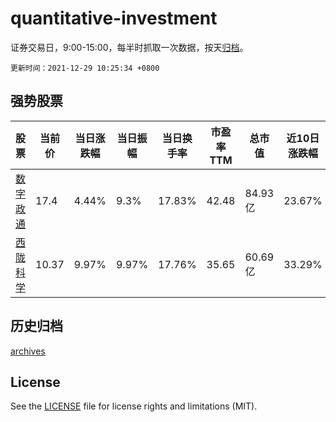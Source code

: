 # quantitative-investment

证券交易日，9:00-15:00，每半时抓取一次数据，按天[归档](archives)。

`更新时间：2021-12-29 10:25:34 +0800`

## 强势股票

|股票|当前价|当日涨跌幅|当日振幅|当日换手率|市盈率TTM|总市值|近10日涨跌幅|
|----|----|----|----|----|----|----|----|
|[数字政通](https://xueqiu.com/S/SZ300075)|17.4|4.44%|9.3%|17.83%|42.48|84.93亿|23.67%|
|[西陇科学](https://xueqiu.com/S/SZ002584)|10.37|9.97%|9.97%|17.76%|35.65|60.69亿|33.29%|

## 历史归档

[archives](archives)

## License

See the [LICENSE](LICENSE) file for license rights and limitations (MIT).